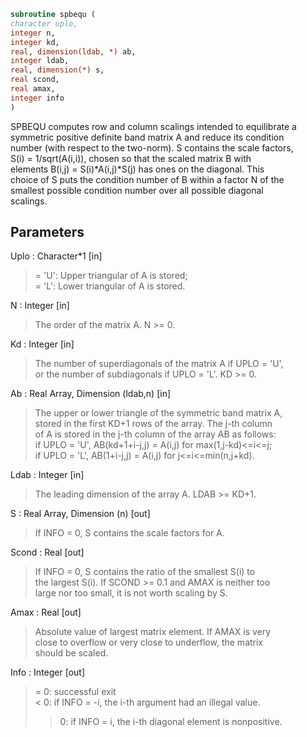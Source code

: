 ```fortran  
subroutine spbequ (  
character uplo,  
integer n,  
integer kd,  
real, dimension(ldab, *) ab,  
integer ldab,  
real, dimension(*) s,  
real scond,  
real amax,  
integer info  
)  
```  
  
SPBEQU computes row and column scalings intended to equilibrate a  
symmetric positive definite band matrix A and reduce its condition  
number (with respect to the two-norm).  S contains the scale factors,  
S(i) = 1/sqrt(A(i,i)), chosen so that the scaled matrix B with  
elements B(i,j) = S(i)*A(i,j)*S(j) has ones on the diagonal.  This  
choice of S puts the condition number of B within a factor N of the  
smallest possible condition number over all possible diagonal  
scalings.  
  
## Parameters  
Uplo : Character*1 [in]  
> = 'U':  Upper triangular of A is stored;  
> = 'L':  Lower triangular of A is stored.  
  
N : Integer [in]  
> The order of the matrix A.  N >= 0.  
  
Kd : Integer [in]  
> The number of superdiagonals of the matrix A if UPLO = 'U',  
> or the number of subdiagonals if UPLO = 'L'.  KD >= 0.  
  
Ab : Real Array, Dimension (ldab,n) [in]  
> The upper or lower triangle of the symmetric band matrix A,  
> stored in the first KD+1 rows of the array.  The j-th column  
> of A is stored in the j-th column of the array AB as follows:  
> if UPLO = 'U', AB(kd+1+i-j,j) = A(i,j) for max(1,j-kd)<=i<=j;  
> if UPLO = 'L', AB(1+i-j,j)    = A(i,j) for j<=i<=min(n,j+kd).  
  
Ldab : Integer [in]  
> The leading dimension of the array A.  LDAB >= KD+1.  
  
S : Real Array, Dimension (n) [out]  
> If INFO = 0, S contains the scale factors for A.  
  
Scond : Real [out]  
> If INFO = 0, S contains the ratio of the smallest S(i) to  
> the largest S(i).  If SCOND >= 0.1 and AMAX is neither too  
> large nor too small, it is not worth scaling by S.  
  
Amax : Real [out]  
> Absolute value of largest matrix element.  If AMAX is very  
> close to overflow or very close to underflow, the matrix  
> should be scaled.  
  
Info : Integer [out]  
> = 0:  successful exit  
> < 0:  if INFO = -i, the i-th argument had an illegal value.  
> > 0:  if INFO = i, the i-th diagonal element is nonpositive.  
  
